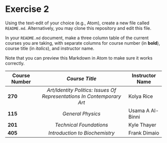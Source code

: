 # Exercise 2
Using the text-edit of your choice (e.g., Atom), create a new file called `README.md`. Alternatively, you may clone this repository and edit this file.

In your `README.md` document, make a three column table of the current courses you are taking, with separate columns for course number (in **bold**), course title (in _italics_), and instructor name.

Note that you can preview this Markdown in Atom to make sure it works correctly.

|**Course Number**|_Course Title_|Instructor Name|
|---|:---:|---|
|**270**| _Art/Identity Politics: Issues Of Representations In Contemporary Art_| Kolya Rice|
|**115**| _General Physics_|Usama A Al-Binni|
|**201**|_Technical Foundations_|Kyle Thayer|
|**405**|_Introduction to Biochemistry_| Frank Dimaio|